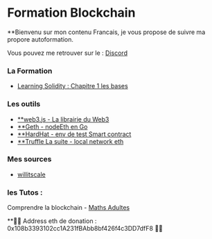 # Formation Blockchain

 **Bienvenu sur mon contenu Francais, je vous propose de suivre ma propore autoformation.


Vous pouvez me retrouver sur le : [Discord ](https://discord.gg/VGhMvUmBhm) 

### La Formation 

- [Learning Solidity : Chapitre 1 les bases](https://www.youtube.com/watch?v=v_hU0jPtLto)



### Les outils


 - [**web3.js - La librairie du Web3](https://web3js.readthedocs.io/en/v1.5.2/getting-started.html)
 - [**Geth - nodeEth en Go](https://geth.ethereum.org/docs/getting-started)
 - [**HardHat - env de test Smart contract](https://hardhat.org/getting-started/#overview)
 - [**Truffle La suite - local network eth ](https://trufflesuite.com/)
### Mes sources 

- [willitscale](https://github.com/willitscale)

### les Tutos : 

Comprendre la blockchain - [Maths Adultes](https://www.youtube.com/watch?v=SccvFbyDaUI&t=784s)

**🙏🙏 Address eth de donation : 0x108b3393102cc1A231fBAbb8bf426f4c3DD7dfF8 🙏🙏


